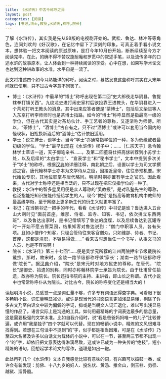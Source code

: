 ```yaml
---
title: 《水浒传》中古今称呼之异
layout: post
categories: [阅读]
tags: [书记,博士,教授,水浒传,称呼,院长]
---
```


<p style="text-align: justify;">了解《水浒传》，其实我是先从98版的电视剧开始的。武松、鲁达、林冲等等角色，连同刘欢的《好汉歌》，在记忆中留下了深刻的印象。可真正着手看小说文本，想体验一把文本阅读的原滋原味，是打今年10月份开始，断断续续至今方才阅读完毕。在此，的确不得不赞叹施耐庵和罗贯中的叙述手笔，以及流传多年的口述水浒的故事原本，让人体会到一种持续阅读的享受。心中在想，如果写学术论文也达到这种讲故事的水准，水平自是一流了。</p>
<p style="text-align: justify;">此文将描述四个如今耳熟能详的称呼。阅读之时，慕然发觉这些称呼其实在大宋年间就已使用，只不过古今字意不同罢了。</p>

<ul style="text-align: justify;">
	<li>博士：《水浒传》中最早的“博士”称呼出现在第二回“史大郎夜走华阴县，鲁提辖拳打镇关西“。九纹龙史进打闹史家村后欲投靠王进教头，在华阴县进入一个茶坊打听王教头的消息，其中出来应答者便是“茶博士”，包括后文柴进等人入东京打听李师师时也是茶博士指路。如今的“博士”称呼显然是指最高一级的学位，但在古代其实是对茶坊伙计、手工艺者的尊称，又逐渐称为师傅。所以，“茶博士”，“酒博士”古自有之，只不过“酒博士”或许可以套用当今国内的怪现状，旧瓶换新酒后的“酒博士”估计依旧适用。</li>
	<li>学士：说完博士，谈学士。当今“学士”亦通常指学位的一种，多为低级或者最初级的学位。“学士”最早出现在《水浒传》楔子中：……［仁宗天子］急令翰林学士草诏一道，天子御笔亲书……，及第二回董将仕把高俅转荐到小苏学士处，以及后续的“太白学士”、“宣表学士“和“秘书学士”，文本中提到多次关于“学士”的称呼。根据<a href="http://www.zdic.net/c/6/108/284303.htm" target="_blank">汉典</a>的详细注释，南北朝之后，设置以学士为司文学撰述之官。唐代翰林学士亦本为文学侍从之臣，因接近皇帝，往往参预机要。宋代始设专职，其地位职掌与唐代略同。明清时期亦置有学士之官职。因此看来，古代对学士称呼还是相当泛的，只不过现在把它仅指学位的一种了。</li>
	<li>教授：水浒中的智多星吴用便是众人尊称的“吴教授”，是对私塾先生的尊称，也泛指能把知识技能传授给学生的人。现今“教授”是指高等教育机构中教师的最高级学衔，至于网络上更多新生代的衍生义就更丰富了。</li>
	<li>书记：在当朝书记一把手的年代，看看《水浒传》中书记是谁？鲁达进入五台山大刹时见“面前首座，维那、侍者、监寺、知客、书记，依次排立东西两班“，以及鲁达出家时，是书记僧填写了鲁达的度牒，以及后续鲁达到瓦罐寺时一开始不愿去管菜园，结果知客对鲁达说到：“僧门中职事人员，各有头项。且如小僧作个知客，只理会管待往来客官僧众。只如维那、侍者、书记、首座，这都是清职，不容易得做……” 看来古时想当任一个书写，从事文书的人员，也是不容易啊！</li>
	<li>院长：《水浒传》第三十七回“……便是吴学究所荐的江州两院押牢节级戴院长戴宗。那时，故宋时，金陵一路节级都称呼做‘家长’；湖南一路节级都称呼做‘院长’”。据<a href="http://www.zdic.net/c/2/fd/269657.htm" target="_blank">汉典</a>介绍，“院长”是宋元时对地方狱吏的尊称。在唐代，“院长”是御史、拾遗的别称，同时亦称翰林院学士承旨为院长。由于杜甫曾任拾遗，故亦称为院长。院长还指书院的主持、主讲者，即山长之称谓。古代小说中也常常称呼仆从为院长。对比古今，院长的称呼变化还是相当大的！</li>
</ul>
<p style="text-align: justify;">读起明清小说，总感觉一点是词汇量不够，许多专有词语还得查字典。可看眼下很多畅销小说，词汇量明显减少。或许是现当代的书面语言更加浅显易懂，剔除了许多古文乃至白话文中较为偏僻的字词，抑或是当朝文人词汇退化，难以写出浅显易懂的作品了。语言实际上是沟通的工具，如何用最精炼的字词表达最多的信息量，这是需要极强的文学水准。比如自我介绍时，说“我是爸爸妈妈唯一的儿子”比较普遍，或许用“我是独子”四个字就可以代替。现在的畅销小说中，精炼的文风很难寻找得到。若想在三句话中不提到“的”字，似乎都是相当困难，可是在《水浒传》乃至四大名著及许多以白话文为载体的小说中，可以在一节，甚至两三节都不出现一个“的”字，却依旧把文意表达得淋漓尽致，这或许已成为一种失传的“绝技”。短小精炼的语句，回想起学术论文的写作，道理是如出一辙。</p>
<p style="text-align: justify;">此处再列几个《水浒传》文本自我感觉比较有意味的词，有兴趣可以捣鼓一番，或许会有新发现：剪佛、十八九岁的妇人、投名状、黄汤、推金山，倒玉柱、剪径、越狱、溜骨髓。</p>
